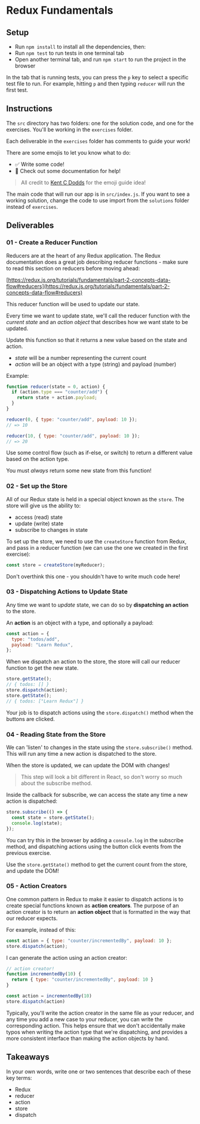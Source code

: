 # Redux Fundamentals

## Setup

- Run `npm install` to install all the dependencies, then:
- Run `npm test` to run tests in one terminal tab
- Open another terminal tab, and run `npm start` to run the project in the
  browser

In the tab that is running tests, you can press the `p` key to select a specific
test file to run. For example, hitting `p` and then typing `reducer` will run
the first test.

## Instructions

The `src` directory has two folders: one for the solution code, and one for the
exercises. You'll be working in the `exercises` folder.

Each deliverable in the `exercises` folder has comments to guide your work!

There are some emojis to let you know what to do:

- ✅ Write some code!
- 📃 Check out some documentation for help!

> All credit to [Kent C Dodds](https://kentcdodds.com/) for the emoji guide
> idea!

The main code that will run our app is in `src/index.js`. If you want to see a
working solution, change the code to use import from the `solutions` folder
instead of `exercises`.

## Deliverables

### 01 - Create a Reducer Function

Reducers are at the heart of any Redux application. The Redux documentation does
a great job describing reducer functions - make sure to read this section on
reducers before moving ahead:

[https://redux.js.org/tutorials/fundamentals/part-2-concepts-data-flow#reducers](https://redux.js.org/tutorials/fundamentals/part-2-concepts-data-flow#reducers)

This reducer function will be used to update our state.

Every time we want to update state, we'll call the reducer function with the
_current state_ and an _action object_ that describes how we want state to be
updated.

Update this function so that it returns a new value based on the state and action.

- _state_ will be a number representing the current count
- _action_ will be an object with a type (string) and payload (number)

Example:

```js
function reducer(state = 0, action) {
  if (action.type === "counter/add") {
    return state + action.payload;
  }
}

reducer(0, { type: "counter/add", payload: 10 });
// => 10

reducer(10, { type: "counter/add", payload: 10 });
// => 20
```

Use some control flow (such as if-else, or switch) to return a different value
based on the action type.

You must _always_ return some new state from this function!

### 02 - Set up the Store

All of our Redux state is held in a special object known as the `store`. The
store will give us the ability to:

- access (read) state
- update (write) state
- subscribe to changes in state

To set up the store, we need to use the `createStore` function from Redux,
and pass in a reducer function (we can use the one we created in the first exercise):

```js
const store = createStore(myReducer);
```

Don't overthink this one - you shouldn't have to write much code here!

### 03 - Dispatching Actions to Update State

Any time we want to _update_ state, we can do so by **dispatching an action** to
the store.

An **action** is an object with a type, and optionally a payload:

```js
const action = {
  type: "todos/add",
  payload: "Learn Redux",
};
```

When we dispatch an action to the store, the store will call our reducer
function to get the new state.

```js
store.getState();
// { todos: [] }
store.dispatch(action);
store.getState();
// { todos: ["Learn Redux"] }
```

Your job is to dispatch actions using the `store.dispatch()` method when the
buttons are clicked.

### 04 - Reading State from the Store

We can 'listen' to changes in the state using the `store.subscribe()` method.
This will run any time a new action is dispatched to the store.

When the store is updated, we can update the DOM with changes!

> This step will look a bit different in React, so don't worry so much about the
> subscribe method.

Inside the callback for subscribe, we can access the state any time a new action
is dispatched:

```js
store.subscribe(() => {
  const state = store.getState();
  console.log(state);
});
```

You can try this in the browser by adding a `console.log` in the subscribe
method, and dispatching actions using the button click events from the previous
exercise.

Use the `store.getState()` method to get the current count from the store, and
update the DOM!

### 05 - Action Creators

One common pattern in Redux to make it easier to dispatch actions is to create
special functions known as **action creators**. The purpose of an action creator
is to return an **action object** that is formatted in the way that our reducer
expects.

For example, instead of this:

```js
const action = { type: "counter/incrementedBy", payload: 10 };
store.dispatch(action);
```

I can generate the action using an action creator:

```js
// action creator!
function incrementedBy(10) {
  return { type: "counter/incrementedBy", payload: 10 }
}

const action = incrementedBy(10)
store.dispatch(action)
```

Typically, you'll write the action creator in the same file as your reducer, and
any time you add a new case to your reducer, you can write the corresponding
action. This helps ensure that we don't accidentally make typos when writing the
action type that we're dispatching, and provides a more consistent interface
than making the action objects by hand.

## Takeaways

In your own words, write one or two sentences that describe each of these key terms:

- Redux
- reducer
- action
- store
- dispatch
